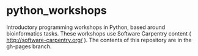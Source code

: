 python_workshops
================

Introductory programming workshops in Python, based around bioinformatics tasks. These workshops use Software Carpentry content ( http://software-carpentry.org/ ). The contents of this repository are in the gh-pages branch.
